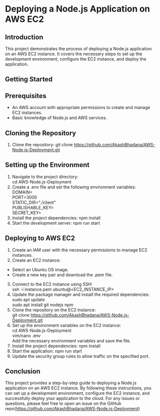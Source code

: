 # Deploying a Node.js Application on AWS EC2 #      
## Introduction
This project demonstrates the process of deploying a Node.js application on an AWS EC2 instance. It covers the necessary steps to set up the development environment, configure the EC2 instance, and deploy the application.
## Getting Started
## Prerequisites
- An AWS account with appropriate permissions to create and manage EC2 instances.
- Basic knowledge of Node.js and AWS services.
## Cloning the Repository
1. Clone the repository: git clone https://github.com/AkashBhadana/AWS-Node.js-Deployment.git
## Setting up the Environment
1. Navigate to the project directory:  
    cd AWS-Node.js-Deployment
2. Create a .env file and set the following environment variables:  
   DOMAIN=  
  PORT=3000  
  STATIC_DIR="./client"  
  PUBLISHABLE_KEY=  
  SECRET_KEY=  
3. Install the project dependencies: npm install
4. Start the development server: npm run start 
## Deploying to AWS EC2
1. Create an IAM user with the necessary permissions to manage EC2 instances.
2. Create an EC2 instance:
- Select an Ubuntu OS image.
- Create a new key pair and download the .pem file.
3. Connect to the EC2 instance using SSH:  
  ssh -i instance.pem ubuntu@<EC2_INSTANCE_IP>
4. Update the package manager and install the required dependencies:  
  sudo apt update  
  sudo apt install git nodejs npm
5. Clone the repository on the EC2 instance:  
  git clone https://github.com/AkashBhadana/AWS-Node.js-Deployment.git
6. Set up the environment variables on the EC2 instance:  
  cd AWS-Node.js-Deployment  
  vim/nano .env  
  Add the necessary environment variables and save the file.
7. Install the project dependencies: npm install
8. Start the application: npm run start
9. Update the security group rules to allow traffic on the specified port.
## Conclusion
  This project provides a step-by-step guide to deploying a Node.js application on an AWS EC2 instance. By following these instructions, you can set up a development environment, configure the EC2 instance, and successfully deploy your application to the cloud.
  For any issues or questions, please feel free to open an issue on the GitHub repo(https://github.com/AkashBhadana/AWS-Node.js-Deployment)
